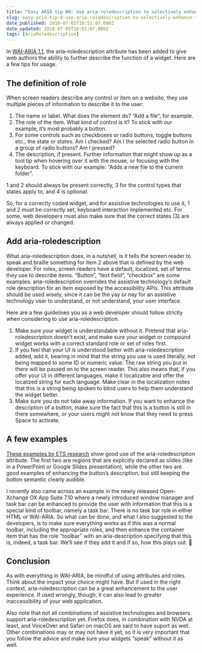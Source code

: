 ```yaml
---
title: "Easy ARIA tip #8: Use aria-roledescription to selectively enhance the user experience"
slug: easy-aria-tip-8-use-aria-roledescription-to-selectively-enhance-the-user-experience
date_published: 2018-07-05T10:51:07.000Z
date_updated: 2018-07-05T10:51:07.000Z
tags: [AriaRoledescription]
---
```


In [WAI-ARIA 1.1](https://www.w3.org/TR/wai-aria-1.1/), the aria-roledescription attribute has been added to give web authors the ability to further describe the function of a widget. Here are a few tips for usage.

## The definition of role

When screen readers describe any control or item on a website, they use multiple pieces of information to describe it to the user:

1. The name or label. What does the element do? &#8220;Add a file&#8221;, for example.
2. The role of the item. What kind of control is it? To stick with our example, it&#8217;s most probably a button.
3. For some controls such as checkboxes or radio buttons, toggle buttons etc., the state or states. Am I checked? Am I the selected radio button in a group of radio buttons? Am I pressed?
4. The description, if present. Further information that might show up as a tool tip when hovering over it with the mouse, or focusing with the keyboard. To stick with our example: &#8220;Adds a new file to the current folder&#8221;.

1 and 2 should always be present correctly, 3 for the control types that states apply to, and 4 is optional.

So, for a correctly coded widget, and for assistive technologies to use it, 1 and 2 must be correctly set, keyboard interaction implemented etc. For some, web developers must also make sure that the correct states (3) are always applied or changed.

## Add aria-roledescription

What aria-roledescription does, in a nutshell, is it tells the screen reader to speak and braille something for item 2 above that is defined by the web developer. For roles, screen readers have a default, localized, set of terms they use to describe items. &#8220;Button&#8221;, &#8220;text field&#8221;, &#8220;checkbox&#8221; are some examples. aria-roledescription overrides the assistive technology&#8217;s default role description for an item exposed by the accessibility APIs. This attribute should be used wisely, since it can be the yay or nay for an assistive technology user to understand, or not understand, your user interface.

Here are a few guidelines you as a web developer should follow strictly when considering to use aria-roledescription.

1. Make sure your widget is understandable without it. Pretend that aria-roledescription doesn&#8217;t exist, and make sure your widget or compound widget works with a correct standard role or set of roles first.
2. If you feel that your UI is understood better with aria-roledescription added, add it, bearing in mind that the string you use is used literally, not being mapped to some ID or numeric value. The raw string you put in there will be passed on to the screen reader. This also means that, if you offer your UI in different languages, make it localizable and offer the localized string for each language. Make clear in the localization notes that this is a string being spoken to blind users to help them understand the widget better.
3. Make sure you do not take away information. If you want to enhance the description of a button, make sure the fact that this is a button is still in there somewhere, or your users might not know that they need to press Space to activate.

## A few examples

[These examples by ETS research](http://www.ets-research.org/ia11ylab/aria11spec/) show good use of the aria-roledescription attribute. The first two are regions that are explicitly declared as slides (like in a PowerPoint or Google Slides presentation), while the other two are good examples of enhancing the button&#8217;s description, but still keeping the button semantic clearly audible.

I recently also came across an example in the newly released Open-Xchange OX App Suite 7.10 where a newly introduced window manager and task bar can be enhanced to provide the user with information that this is a special kind of toolbar, namely a task bar. There is no task bar role in either HTML or WAI-ARIA. So what can be done, and what I also suggested to the developers, is to make sure everything works as if this was a normal toolbar, including the appropriate roles, and then enhance the container item that has the role &#8220;toolbar&#8221; with an aria-description specifying that this is, indeed, a task bar. We&#8217;ll see if they add it and if so, how this plays out. 🙂

## Conclusion

As with everything in WAI-ARIA, be mindful of using attributes and roles. Think about the impact your choice might have. But if used in the right context, aria-roledescription can be a great enhancement to the user experience. If used wrongly, though, it can also lead to greater inaccessibility of your web application.

Also note that not all combinations of assistive technologies and browsers support aria-roledescription yet. Firefox does, in combination with NVDA at least, and VoiceOver and Safari on macOS are said to have suport as well. Other combinations may or may not have it yet, so it is very important that you follow the advice and make sure your widgets &#8220;speak&#8221; without it as well.
